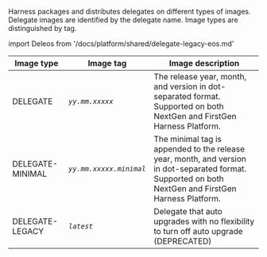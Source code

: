 Harness packages and distributes delegates on different types of images. Delegate images are identified by the delegate name. Image types are distinguished by tag.

import Deleos from '/docs/platform/shared/delegate-legacy-eos.md'

<Deleos />

<Delimagetypes />

| Image type | Image tag | Image description |
| --- | --- | --- |
| DELEGATE | *`yy.mm.xxxxx`* | The release year, month, and version in dot-separated format. Supported on both NextGen and FirstGen Harness Platform. |
| DELEGATE-MINIMAL | *`yy.mm.xxxxx.minimal`* | The minimal tag is appended to the release year, month, and version in dot-separated format. Supported on both NextGen and FirstGen Harness Platform. |
| DELEGATE-LEGACY | *`latest`* | Delegate that auto upgrades with no flexibility to turn off auto upgrade (DEPRECATED) |